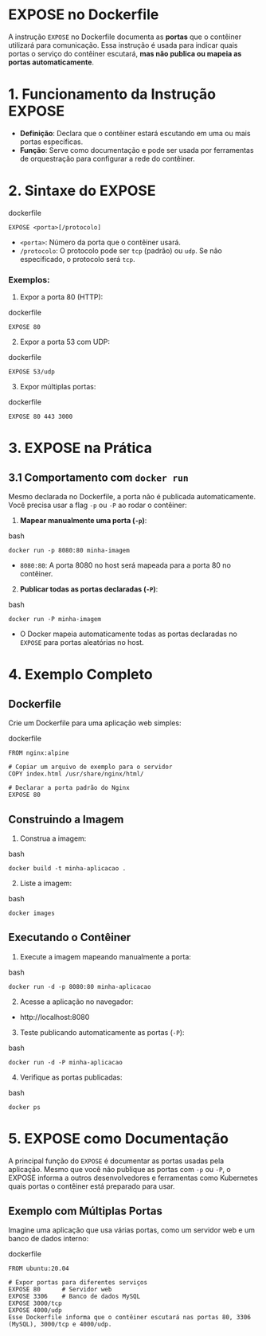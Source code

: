 # EXPOSE no Dockerfile
A instrução `EXPOSE` no Dockerfile documenta as **portas** que o contêiner utilizará para comunicação. Essa instrução é usada para indicar quais portas o serviço do contêiner escutará, **mas não publica ou mapeia as portas automaticamente**.

# 1. Funcionamento da Instrução EXPOSE
- **Definição**: Declara que o contêiner estará escutando em uma ou mais portas específicas.
- **Função**: Serve como documentação e pode ser usada por ferramentas de orquestração para configurar a rede do contêiner.

# 2. Sintaxe do EXPOSE

dockerfile
```
EXPOSE <porta>[/protocolo]
```
- `<porta>`: Número da porta que o contêiner usará.
- `/protocolo`: O protocolo pode ser `tcp` (padrão) ou `udp`. Se não especificado, o protocolo será `tcp`.

### Exemplos:
1. Expor a porta 80 (HTTP):

dockerfile
```
EXPOSE 80
```
2. Expor a porta 53 com UDP:

dockerfile
```
EXPOSE 53/udp
```
3. Expor múltiplas portas:

dockerfile
```
EXPOSE 80 443 3000
```
# 3. EXPOSE na Prática
## 3.1 Comportamento com `docker run`
Mesmo declarada no Dockerfile, a porta não é publicada automaticamente. Você precisa usar a flag `-p` ou `-P` ao rodar o contêiner:

1. **Mapear manualmente uma porta (`-p`)**:

bash
```
docker run -p 8080:80 minha-imagem
```
- `8080:80`: A porta 8080 no host será mapeada para a porta 80 no contêiner.

2. **Publicar todas as portas declaradas (`-P`)**:

bash
```
docker run -P minha-imagem
```
- O Docker mapeia automaticamente todas as portas declaradas no `EXPOSE` para portas aleatórias no host.

# 4. Exemplo Completo
## Dockerfile
Crie um Dockerfile para uma aplicação web simples:

dockerfile
```
FROM nginx:alpine

# Copiar um arquivo de exemplo para o servidor
COPY index.html /usr/share/nginx/html/

# Declarar a porta padrão do Nginx
EXPOSE 80
```
## Construindo a Imagem
1. Construa a imagem:

bash
```
docker build -t minha-aplicacao .
```
2. Liste a imagem:

bash
```
docker images
```
## Executando o Contêiner
1. Execute a imagem mapeando manualmente a porta:

bash
```
docker run -d -p 8080:80 minha-aplicacao
```
2. Acesse a aplicação no navegador:
- http://localhost:8080

3. Teste publicando automaticamente as portas (`-P`):

bash
```
docker run -d -P minha-aplicacao
```
4. Verifique as portas publicadas:

bash
```
docker ps
```
# 5. EXPOSE como Documentação
A principal função do `EXPOSE` é documentar as portas usadas pela aplicação. Mesmo que você não publique as portas com `-p` ou `-P`, o EXPOSE informa a outros desenvolvedores e ferramentas como Kubernetes quais portas o contêiner está preparado para usar.


## Exemplo com Múltiplas Portas
Imagine uma aplicação que usa várias portas, como um servidor web e um banco de dados interno:

dockerfile
```
FROM ubuntu:20.04

# Expor portas para diferentes serviços
EXPOSE 80      # Servidor web
EXPOSE 3306    # Banco de dados MySQL
EXPOSE 3000/tcp
EXPOSE 4000/udp
Esse Dockerfile informa que o contêiner escutará nas portas 80, 3306 (MySQL), 3000/tcp e 4000/udp.
```
